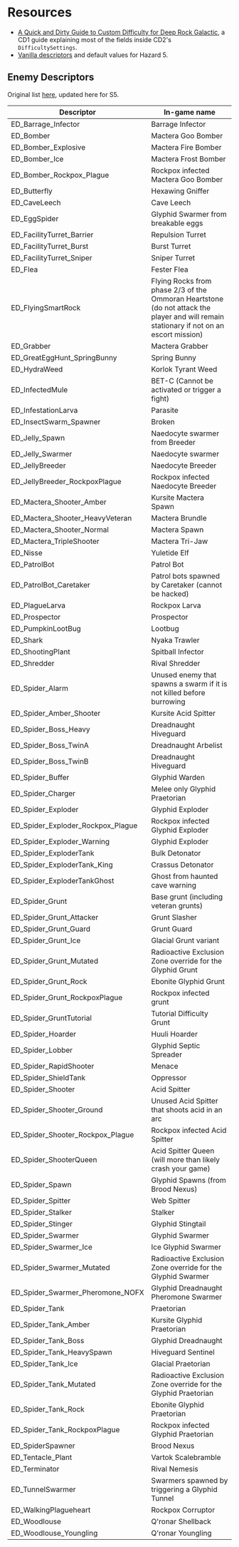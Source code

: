 # Resources

* [A Quick and Dirty Guide to Custom Difficulty for Deep Rock Galactic](https://docs.google.com/document/d/131FqOl0FnwiAslvvDSYkV35oBQXYx2kH0oZYwEpjoBI/edit?tab=t.0), a CD1 guide explaining most of the fields inside CD2's `DifficultySettings`.
* [Vanilla descriptors](https://gist.github.com/trumank/5913a58e7f0f38fbc0b2d9e5cf5f51d7) and default values for Hazard 5.

## Enemy Descriptors

Original list [here](https://github.com/trumank/drg-custom-difficulties/blob/master/DATA.md), updated here for S5.

| Descriptor | In-game name |
| ---------- |--------------| 
| ED_Barrage_Infector | Barrage Infector |
| ED_Bomber| 	Mactera Goo Bomber|
| ED_Bomber_Explosive| 	Mactera Fire Bomber|
| ED_Bomber_Ice| 	Mactera Frost Bomber|
| ED_Bomber_Rockpox_Plague| 	Rockpox infected Mactera Goo Bomber|
| ED_Butterfly| 	Hexawing Gniffer|
| ED_CaveLeech| 	Cave Leech|
| ED_EggSpider| 	Glyphid Swarmer from breakable eggs|
| ED_FacilityTurret_Barrier| 	Repulsion Turret|
| ED_FacilityTurret_Burst| 	Burst Turret|
| ED_FacilityTurret_Sniper| 	Sniper Turret|
| ED_Flea| 	Fester Flea|
| ED_FlyingSmartRock| 	Flying Rocks from phase 2/3 of the Ommoran Heartstone (do not attack the player and will remain stationary if not on an escort mission)|
| ED_Grabber| 	Mactera Grabber|
| ED_GreatEggHunt_SpringBunny| 	Spring Bunny|
| ED_HydraWeed| 	Korlok Tyrant Weed|
| ED_InfectedMule| 	BET-C (Cannot be activated or trigger a fight)|
| ED_InfestationLarva| 	Parasite|
| ED_InsectSwarm_Spawner| 	Broken|
| ED_Jelly_Spawn| 	Naedocyte swarmer from Breeder|
| ED_Jelly_Swarmer| 	Naedocyte swarmer|
| ED_JellyBreeder| 	Naedocyte Breeder|
| ED_JellyBreeder_RockpoxPlague| 	Rockpox infected Naedocyte Breeder|
| ED_Mactera_Shooter_Amber| 	Kursite Mactera Spawn|
| ED_Mactera_Shooter_HeavyVeteran| 	Mactera Brundle|
| ED_Mactera_Shooter_Normal| 	Mactera Spawn|
| ED_Mactera_TripleShooter| 	Mactera Tri-Jaw|
| ED_Nisse| 	Yuletide Elf|
| ED_PatrolBot| 	Patrol Bot|
| ED_PatrolBot_Caretaker| 	Patrol bots spawned by Caretaker (cannot be hacked)|
| ED_PlagueLarva| 	Rockpox Larva|
| ED_Prospector| 	Prospector|
| ED_PumpkinLootBug| 	Lootbug|
| ED_Shark| 	Nyaka Trawler|
| ED_ShootingPlant| 	Spitball Infector|
| ED_Shredder| 	Rival Shredder|
| ED_Spider_Alarm| 	Unused enemy that spawns a swarm if it is not killed before burrowing|
| ED_Spider_Amber_Shooter| 	Kursite Acid Spitter|
| ED_Spider_Boss_Heavy| 	Dreadnaught Hiveguard|
| ED_Spider_Boss_TwinA| 	Dreadnaught Arbelist|
| ED_Spider_Boss_TwinB| 	Dreadnaught Hiveguard|
| ED_Spider_Buffer| 	Glyphid Warden|
| ED_Spider_Charger| 	Melee only Glyphid Praetorian|
| ED_Spider_Exploder| 	Glyphid Exploder|
| ED_Spider_Exploder_Rockpox_Plague| 	Rockpox infected Glyphid Exploder|
| ED_Spider_Exploder_Warning| 	Glyphid Exploder|
| ED_Spider_ExploderTank| 	Bulk Detonator|
| ED_Spider_ExploderTank_King| 	Crassus Detonator|
| ED_Spider_ExploderTankGhost| 	Ghost from haunted cave warning|
| ED_Spider_Grunt| 	Base grunt (including veteran grunts)|
| ED_Spider_Grunt_Attacker| 	Grunt Slasher|
| ED_Spider_Grunt_Guard| 	Grunt Guard|
| ED_Spider_Grunt_Ice| 	Glacial Grunt variant|
| ED_Spider_Grunt_Mutated| 	Radioactive Exclusion Zone override for the Glyphid Grunt|
| ED_Spider_Grunt_Rock| 	Ebonite Glyphid Grunt|
| ED_Spider_Grunt_RockpoxPlague| 	Rockpox infected grunt|
| ED_Spider_GruntTutorial| 	Tutorial Difficulty Grunt|
| ED_Spider_Hoarder| 	Huuli Hoarder|
| ED_Spider_Lobber| 	Glyphid Septic Spreader|
| ED_Spider_RapidShooter| 	Menace|
| ED_Spider_ShieldTank| 	Oppressor|
| ED_Spider_Shooter| 	Acid Spitter|
| ED_Spider_Shooter_Ground| 	Unused Acid Spitter that shoots acid in an arc|
| ED_Spider_Shooter_Rockpox_Plague| 	Rockpox infected Acid Spitter|
| ED_Spider_ShooterQueen| 	Acid Spitter Queen (will more than likely crash your game)|
| ED_Spider_Spawn| 	Glyphid Spawns (from Brood Nexus)|
| ED_Spider_Spitter| 	Web Spitter|
| ED_Spider_Stalker| Stalker |
| ED_Spider_Stinger| 	Glyphid Stingtail|
| ED_Spider_Swarmer| 	Glyphid Swarmer|
| ED_Spider_Swarmer_Ice| 	Ice Glyphid Swarmer|
| ED_Spider_Swarmer_Mutated| 	Radioactive Exclusion Zone override for the Glyphid Swarmer|
| ED_Spider_Swarmer_Pheromone_NOFX| 	Glyphid Dreadnaught Pheromone Swarmer|
| ED_Spider_Tank| 	Praetorian|
| ED_Spider_Tank_Amber| 	Kursite Glyphid Praetorian|
| ED_Spider_Tank_Boss| 	Glyphid Dreadnaught|
| ED_Spider_Tank_HeavySpawn| 	Hiveguard Sentinel|
| ED_Spider_Tank_Ice| 	Glacial Praetorian|
| ED_Spider_Tank_Mutated| 	Radioactive Exclusion Zone override for the Glyphid Praetorian|
| ED_Spider_Tank_Rock| 	Ebonite Glyphid Praetorian|
| ED_Spider_Tank_RockpoxPlague| 	Rockpox infected Glyphid Praetorian|
| ED_SpiderSpawner| 	Brood Nexus|
| ED_Tentacle_Plant | Vartok Scalebramble |
| ED_Terminator| 	Rival Nemesis|
| ED_TunnelSwarmer| 	Swarmers spawned by triggering a Glyphid Tunnel|
| ED_WalkingPlagueheart| 	Rockpox Corruptor|
| ED_Woodlouse| 	Q'ronar Shellback|
| ED_Woodlouse_Youngling| 	Q'ronar Youngling|
